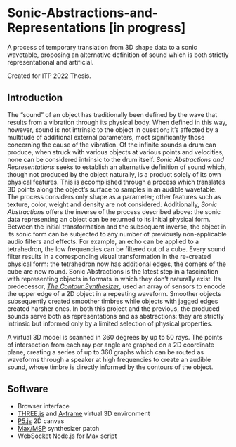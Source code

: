 # Sonic-Abstractions-and-Representations [in progress]
A process of temporary translation from 3D shape data to a sonic wavetable, proposing an alternative definition of sound which is both strictly representational and artificial.

Created for ITP 2022 Thesis.

## Introduction
  The “sound” of an object has traditionally been defined by the wave that results from a vibration through its physical body. When defined in this way, however, sound is not intrinsic to the object in question; it’s affected by a multitude of additional external parameters, most significantly those concerning the cause of the vibration. Of the infinite sounds a drum can produce, when struck with various objects at various points and velocities, none can be considered intrinsic to the drum itself. _Sonic Abstractions and Representations_ seeks to establish an alternative definition of sound which, though not produced by the object naturally, is a product solely of its own physical features. This is accomplished through a process which translates 3D points along the object’s surface to samples in an audible wavetable. The process considers only shape as a parameter; other features such as texture, color, weight and density are not considered.
	Additionally, _Sonic Abstractions_ offers the inverse of the process described above: the sonic data representing an object can be returned to its initial physical form. Between the initial transformation and the subsequent inverse, the object in its sonic form can be subjected to any number of previously non-applicable audio filters and effects. For example, an echo can be applied to a tetrahedron, the low frequencies can be filtered out of a cube. Every sound filter results in a corresponding visual transformation in the re-created physical form: the tetrahedron now has additional edges, the corners of the cube are now round.
  Sonic Abstractions is the latest step in a fascination with representing objects in formats in which they don’t naturally exist. Its predecessor, [_The Contour Synthesizer_](https://github.com/yonatanrozin/a-contour-synthesizer), used an array of sensors to encode the upper edge of a 2D object in a repeating waveform. Smoother objects subsequently created smoother timbres while objects with jagged edges created harsher ones. In both this project and the previous, the produced sounds serve both as representations and as abstractions: they are strictly intrinsic but informed only by a limited selection of physical properties. 
  
  A virtual 3D model is scanned in 360 degrees by up to 50 rays. The points of intersection from each ray per angle are graphed on a 2D coordinate plane, creating a series of up to 360 graphs which can be routed as waveforms through a speaker at high frequencies to create an audible sound, whose timbre is directly informed by the contours of the object.
  
## Software
- Browser interface 
 - [THREE.js](https://threejs.org/) and [A-frame](https://aframe.io/) virtual 3D environment
 - [P5.js](https://p5js.org/) 2D canvas
- [Max/MSP](https://cycling74.com/products/max) synthesizer patch
 - WebSocket Node.js for Max script 
